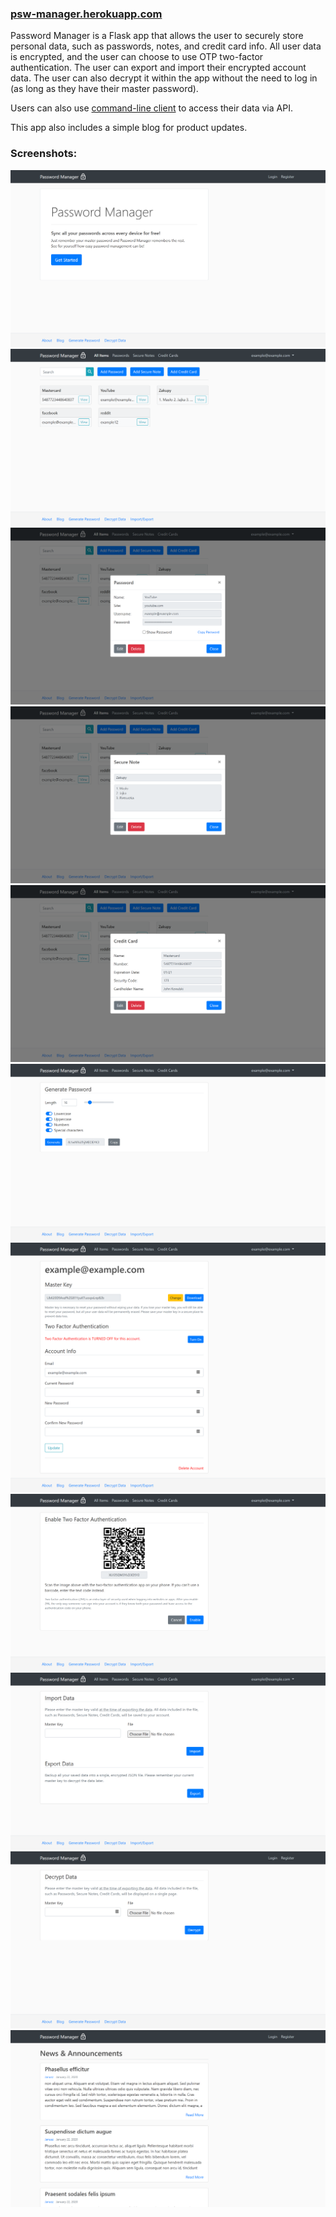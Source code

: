 ### [psw-manager.herokuapp.com](https://psw-manager.herokuapp.com)

Password Manager is a Flask app that allows the user to securely store personal data, such as passwords, notes, and credit card info. All user data is encrypted, and the user can choose to use OTP two-factor authentication. The user can export and import their encrypted account data. The user can also decrypt it within the app without the need to log in (as long as they have their master password).

Users can also use [command-line client](https://github.com/pete-sk/password-manager-cmd-client) to access their data via API.

This app also includes a simple blog for product updates.

### Screenshots:
![Screenshot 1](/screenshots/1.png)
![Screenshot 2](/screenshots/2.png)
![Screenshot 3](/screenshots/3.png)
![Screenshot 4](/screenshots/4.png)
![Screenshot 5](/screenshots/5.png)
![Screenshot 6](/screenshots/6.png)
![Screenshot 7](/screenshots/7.png)
![Screenshot 8](/screenshots/8.png)
![Screenshot 9](/screenshots/9.png)
![Screenshot 10](/screenshots/10.png)
![Screenshot 11](/screenshots/11.png)
